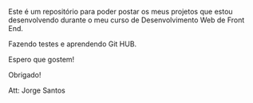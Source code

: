 Este é um repositório para poder postar os meus projetos que estou desenvolvendo durante o meu curso de Desenvolvimento Web de Front End.

Fazendo testes e aprendendo Git HUB.

Espero que gostem!

Obrigado!

Att: Jorge Santos

